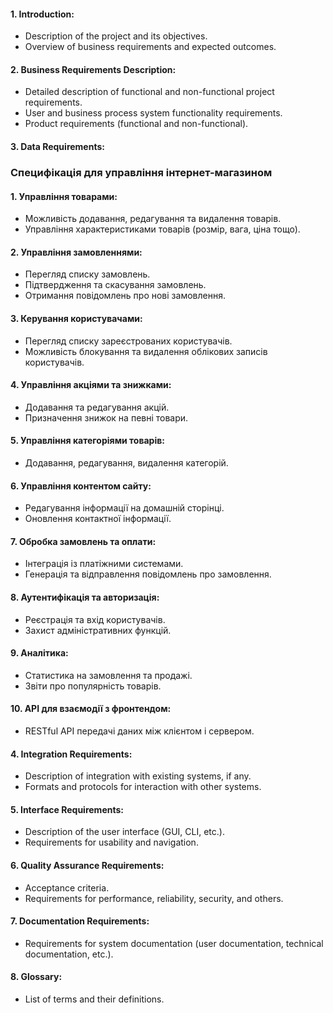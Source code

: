 #### 1. Introduction:
- Description of the project and its objectives.
- Overview of business requirements and expected outcomes.

#### 2. Business Requirements Description:
- Detailed description of functional and non-functional project requirements.
- User and business process system functionality requirements.
- Product requirements (functional and non-functional).

#### 3. Data Requirements:
### Специфікація для управління інтернет-магазином

#### 1. Управління товарами:
- Можливість додавання, редагування та видалення товарів.
- Управління характеристиками товарів (розмір, вага, ціна тощо).

#### 2. Управління замовленнями:
- Перегляд списку замовлень.
- Підтвердження та скасування замовлень.
- Отримання повідомлень про нові замовлення.

#### 3. Керування користувачами:
- Перегляд списку зареєстрованих користувачів.
- Можливість блокування та видалення облікових записів користувачів.

#### 4. Управління акціями та знижками:
- Додавання та редагування акцій.
- Призначення знижок на певні товари.

#### 5. Управління категоріями товарів:
- Додавання, редагування, видалення категорій.

#### 6. Управління контентом сайту:
- Редагування інформації на домашній сторінці.
- Оновлення контактної інформації.

#### 7. Обробка замовлень та оплати:
- Інтеграція із платіжними системами.
- Генерація та відправлення повідомлень про замовлення.

#### 8. Аутентифікація та авторизація:
- Реєстрація та вхід користувачів.
- Захист адміністративних функцій.

#### 9. Аналітика:
- Статистика на замовлення та продажі.
- Звіти про популярність товарів.

#### 10. API для взаємодії з фронтендом:
- RESTful API передачі даних між клієнтом і сервером.

#### 4. Integration Requirements:
- Description of integration with existing systems, if any.
- Formats and protocols for interaction with other systems.

#### 5. Interface Requirements:
- Description of the user interface (GUI, CLI, etc.).
- Requirements for usability and navigation.

#### 6. Quality Assurance Requirements:
- Acceptance criteria.
- Requirements for performance, reliability, security, and others.

#### 7. Documentation Requirements:
- Requirements for system documentation (user documentation, technical documentation, etc.).

#### 8. Glossary:
- List of terms and their definitions.